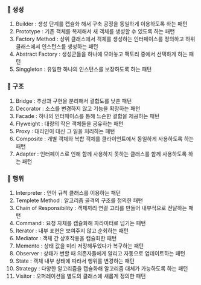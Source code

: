 ### 🚩 생성
1) Builder : 생성 단계를 캡슐화 해서 구축 공정을 동일하게 이용하도록 하는 패턴
2) Prototype : 기존 객체를 복제해서 새 객체를 생성할 수 있도록 하는 패턴
3) Factory Method : 상위 클래스에서 객체를 생성하는 인터페이스를 정의하고 하위 클래스에서 인스턴스를 생성하는 패턴
4) Abstract Factory : 생성군들을 하나에 모아놓고 팩토리 중에서 선택하게 하는 패턴
5) Singgleton : 유일한 하나의 인스턴스를 보장하도록 하는 패턴

### 🚩 구조
1) Bridge : 추상과 구현을 분리해서 결합도를 낮춘 패턴
2) Decorator : 소스를 변경하지 않고 기능을 확장하는 패턴
3) Facade : 하나의 인터페이스를 통해 느슨한 결합을 제공하는 패턴
4) Flyweight : 대량의 작은 객체들을 공유하는 패턴
5) Proxy : 대리인이 대신 그 일을 처리하는 패턴
6) Composite : 개별 객체와 복합 객체를 클라이언트에서 동일하게 사용하도록 하는 패턴
7) Adapter : 인터페이스로 인해 함께 사용하지 못하는 클래스를 함께 사용하도록 하는 패턴

### 🚩 행위
1) Interpreter : 언어 규칙 클래스를 이용하는 패턴
2) Templete Method : 알고리즘 골격의 구조를 정의한 패턴
3) Chain of Responsibility : 객체끼리 연결 고리를 만들어 내부적으로 전달하는 패턴
4) Command : 요청 자체를 캡슐화해 파라미터로 넘기는 패턴
5) Iterator : 내부 표현은 보여주지 않고 순회하는 패턴
6) Mediator : 객체 간 상호작용을 캡슐화한 패턴
7) Memento : 상태 값을 미리 저장해두었다가 복구하는 패턴
8) Observer : 상태가 변할 때 의존자들에게 알리고 자동으로 업데이트하는 패턴
9) State : 객체 내부 상태에 따라서 행위를 변경하는 패턴
10) Strategy : 다양한 알고리즘을 캡슐화해 알고리즘 대체가 가능하도록 하는 패턴
11) Visitor : 오퍼레이션을 별도의 클래스에 새롭게 정의한 패턴
